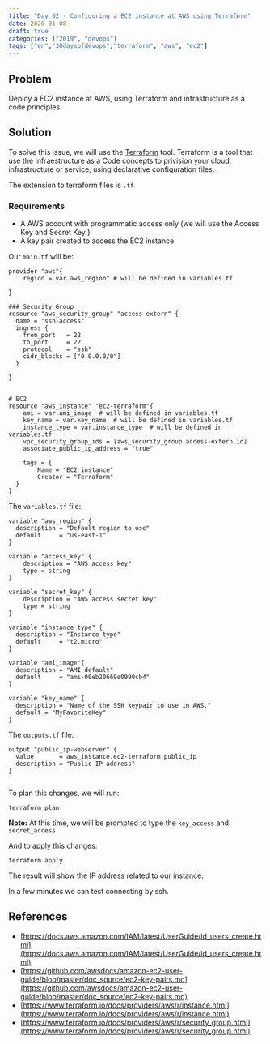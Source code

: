 ```yaml
---
title: "Day 02 - Configuring a EC2 instance at AWS using Terraform"
date: 2020-01-08
draft: true
categories: ["2019", "devops"]
tags: ["en","30daysofdevops","terraform", "aws", "ec2"]
---
```


## Problem 

Deploy a EC2 instance at AWS, using Terraform and infrastructure as a code principles.


## Solution

To solve this issue, we will use the [Terraform](https://www.terraform.io/) tool. Terraform is a tool that use the Infraestructure as a Code concepts to privision your cloud, infrastructure or service, 
using declarative configuration files. 

The extension to terraform files is `.tf`

### Requirements
 - A AWS account with programmatic access only (we will use the Access Key and Secret Key )
 - A key pair created to access the EC2 instance
 

Our `main.tf` will be:

```
provider "aws"{
    region = var.aws_region" # will be defined in variables.tf
    
}

### Security Group
resource "aws_security_group" "access-extern" {
  name = "ssh-access"
  ingress {
    from_port   = 22
    to_port     = 22
    protocol    = "ssh"
    cidr_blocks = ["0.0.0.0/0"]
  }

}


# EC2
resource "aws_instance" "ec2-terraform"{
    ami = var.ami_image  # will be defined in variables.tf
    key_name = var.key_name  # will be defined in variables.tf
    instance_type = var.instance_type  # will be defined in variables.tf
    vpc_security_group_ids = [aws_security_group.access-extern.id]
    associate_public_ip_address = "true"
    
    tags = {
        Name = "EC2 instance"
        Creator = "Terraform"
  }
}

```

The `variables.tf` file:
```
variable "aws_region" {
  description = "Default region to use"
  default     = "us-east-1"
}

variable "access_key" {
    description = "AWS access key"
    type = string
}

variable "secret_key" {
    description = "AWS access secret key"
    type = string
}

variable "instance_type" {
  description = "Instance type"
  default     = "t2.micro"
}

variable "ami_image"{
  description = "AMI default"
  default     = "ami-00eb20669e0990cb4"
}

variable "key_name" {
  description = "Name of the SSH keypair to use in AWS."
  default = "MyFavoriteKey"
}

```

The `outputs.tf` file:
```
output "public_ip-webserver" {
  value       = aws_instance.ec2-terraform.public_ip
  description = "Public IP address"
}


```

To plan this changes, we will run:

`terraform plan`

**Note:** At this time, we will be prompted to type the `key_access` and `secret_access` 

And to apply this changes:

`terraform apply`

The result will show the IP address related to our instance.

In a few minutes we can test connecting by ssh.


## References
 * [https://docs.aws.amazon.com/IAM/latest/UserGuide/id_users_create.html](https://docs.aws.amazon.com/IAM/latest/UserGuide/id_users_create.html)
 * [https://github.com/awsdocs/amazon-ec2-user-guide/blob/master/doc_source/ec2-key-pairs.md](https://github.com/awsdocs/amazon-ec2-user-guide/blob/master/doc_source/ec2-key-pairs.md)
 * [https://www.terraform.io/docs/providers/aws/r/instance.html](https://www.terraform.io/docs/providers/aws/r/instance.html)
 * [https://www.terraform.io/docs/providers/aws/r/security_group.html](https://www.terraform.io/docs/providers/aws/r/security_group.html)
